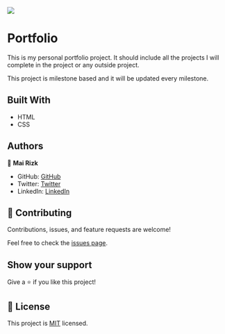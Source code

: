 ![](https://img.shields.io/badge/Microverse-blueviolet)

# Portfolio

This is my personal portfolio project. It should include all the projects I will complete in the project or any outside project. 

This project is milestone based and it will be updated every milestone.

## Built With

- HTML
- CSS

## Authors

👤 **Mai Rizk**

- GitHub: [GitHub](https://github.com/MaiRizk)
- Twitter: [Twitter](https://twitter.com/MaiRizk16)
- LinkedIn: [LinkedIn](https://www.linkedin.com/in/mai-rizk-252722188)

## 🤝 Contributing

Contributions, issues, and feature requests are welcome!

Feel free to check the [issues page](https://github.com/MaiRizk/my-portfolio/issues).

## Show your support

Give a ⭐️ if you like this project!


## 📝 License

This project is [MIT](https://github.com/MaiRizk/my-portfolio/blob/main/LICENSE) licensed.